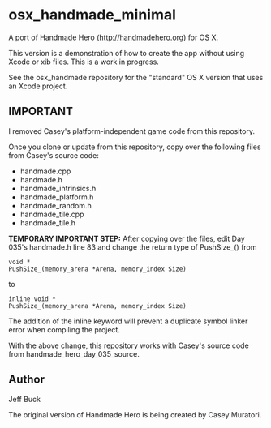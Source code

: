 osx_handmade_minimal
====================

A port of Handmade Hero (http://handmadehero.org) for OS X.

This version is a demonstration of how to create the app without
using Xcode or xib files. This is a work in progress.

See the osx_handmade repository for the "standard" OS X version
that uses an Xcode project.


IMPORTANT
---------
I removed Casey's platform-independent game code from this repository.

Once you clone or update from this repository, copy over the
following files from Casey's source code:
- handmade.cpp
- handmade.h
- handmade_intrinsics.h
- handmade_platform.h
- handmade_random.h
- handmade_tile.cpp
- handmade_tile.h


**TEMPORARY IMPORTANT STEP:**
After copying over the files, edit Day 035's handmade.h line 83 and change the return type of PushSize_() from

```
void *
PushSize_(memory_arena *Arena, memory_index Size)
```

to

```
inline void *
PushSize_(memory_arena *Arena, memory_index Size)
```

The addition of the inline keyword will prevent a duplicate symbol linker error when compiling the project.

With the above change, this repository works with Casey's source code from handmade_hero_day_035_source.


Author
------
Jeff Buck

The original version of Handmade Hero is being created by Casey Muratori.

